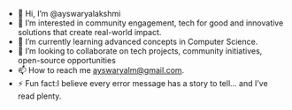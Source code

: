 - 👋 Hi, I’m @ayswaryalakshmi
- 👀 I’m interested in community engagement, tech for good and innovative solutions that create real-world impact.
- 🌱 I’m currently learning advanced concepts in Computer Science.
- 💞️ I’m looking to collaborate on tech projects, community initiatives, open-source opportunities
- 📫 How to reach me ayswaryalm@gmail.com.
- ⚡ Fun fact:I believe every error message has a story to tell… and I’ve read plenty.

<!---
ayswaryalakshmi/ayswaryalakshmi is a ✨ special ✨ repository because its `README.md` (this file) appears on your GitHub profile.
You can click the Preview link to take a look at your changes.
--->
